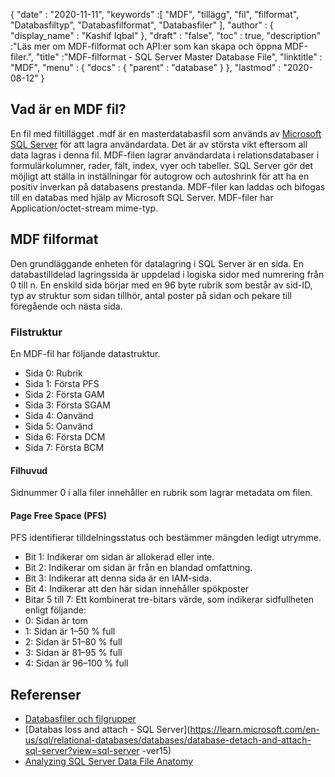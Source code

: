 {
  "date" : "2020-11-11",
  "keywords" :[ "MDF", "tillägg", "fil", "filformat", "Databasfiltyp", "Databasfilformat", "Databasfiler" ],
  "author" : {
    "display_name" : "Kashif Iqbal"
},
  "draft" : "false",
  "toc" : true,
  "description" :"Läs mer om MDF-filformat och API:er som kan skapa och öppna MDF-filer.",
  "title" :"MDF-filformat - SQL Server Master Database File",
  "linktitle" : "MDF",
  "menu" : {
    "docs" : {
      "parent" : "database"
}
},
  "lastmod" : "2020-08-12"
}

## Vad är en MDF fil?

En fil med filtillägget .mdf är en masterdatabasfil som används av [Microsoft SQL Server](https://en.wikipedia.org/wiki/Microsoft_SQL_Server) för att lagra användardata. Det är av största vikt eftersom all data lagras i denna fil. MDF-filen lagrar användardata i relationsdatabaser i formulärkolumner, rader, fält, index, vyer och tabeller. SQL Server gör det möjligt att ställa in inställningar för autogrow och autoshrink för att ha en positiv inverkan på databasens prestanda. MDF-filer kan laddas och bifogas till en databas med hjälp av Microsoft SQL Server. MDF-filer har Application/octet-stream mime-typ.

## MDF filformat

Den grundläggande enheten för datalagring i SQL Server är en sida. En databastilldelad lagringssida är uppdelad i logiska sidor med numrering från 0 till n. En enskild sida börjar med en 96 byte rubrik som består av sid-ID, typ av struktur som sidan tillhör, antal poster på sidan och pekare till föregående och nästa sida.

### Filstruktur

En MDF-fil har följande datastruktur.

* Sida 0: Rubrik
* Sida 1: Första PFS
* Sida 2: Första GAM
* Sida 3: Första SGAM
* Sida 4: Oanvänd
* Sida 5: Oanvänd
* Sida 6: Första DCM
* Sida 7: Första BCM

#### Filhuvud

Sidnummer 0 i alla filer innehåller en rubrik som lagrar metadata om filen.

#### Page Free Space (PFS)
PFS identifierar tilldelningsstatus och bestämmer mängden ledigt utrymme.

* Bit 1: Indikerar om sidan är allokerad eller inte.
* Bit 2: Indikerar om sidan är från en blandad omfattning.
* Bit 3: Indikerar att denna sida är en IAM-sida.
* Bit 4: Indikerar att den här sidan innehåller spökposter
* Bitar 5 till 7: Ett kombinerat tre-bitars värde, som indikerar sidfullheten enligt följande:
* 0: Sidan är tom
* 1: Sidan är 1–50 % full
* 2: Sidan är 51–80 % full
* 3: Sidan är 81–95 % full
* 4: Sidan är 96–100 % full

## Referenser

* [Databasfiler och filgrupper](https://learn.microsoft.com/en-us/sql/relational-databases/databases/database-files-and-filegroups?view=sql-server-ver15)
* [Databas loss and attach - SQL Server](https://learn.microsoft.com/en-us/sql/relational-databases/databases/database-detach-and-attach-sql-server?view=sql-server -ver15)
* [Analyzing SQL Server Data File Anatomy](https://blog.pythian.com/analyzing-sql-server-data-file-anatomy/)

